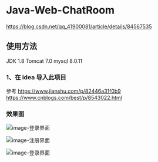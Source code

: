 # Java-Web-ChatRoom
https://blog.csdn.net/qq_41900081/article/details/84567535
                                            
## 使用方法
JDK 1.8
Tomcat 7.0
mysql 8.0.11


### 1、在 idea 导入此项目

参考
https://www.jianshu.com/p/82446a31f0b9
https://www.cnblogs.com/best/p/8543022.html


### 效果图


![image-登录界面](../images/login.png)

![image-注册界面](../images/register.png)

![image-登录界面](../images/main.png)

